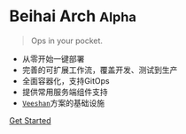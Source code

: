 <!-- _coverpage.md -->

<!-- ![logo](_media/beihai.svg) -->
<!-- <img src="_media/beihai.svg" width = "30%" height = "30%" alt="logo" align=center /> -->

# Beihai Arch <small>Alpha</small>

> Ops in your pocket.

- 从零开始一键部署
- 完善的可扩展工作流，覆盖开发、测试到生产
- 全面容器化，支持GitOps
- 提供常用服务端组件支持
- [`Veeshan`](https://github.com/veeshan-io)方案的基础设施

<!-- [GitHub](https://github.com/veeshan-io) -->
[Get Started](#Beihai-Arch)

<!-- It's not work.. -->

<!-- ![](_media/bg.png) -->

<!-- ![color](#B3A2C7) -->